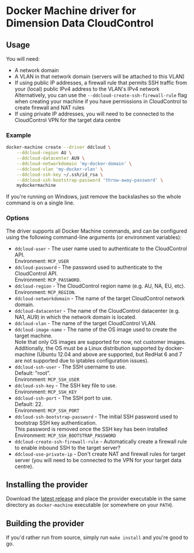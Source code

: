 # Docker Machine driver for Dimension Data CloudControl

## Usage

You will need:

* A network domain
* A VLAN in that network domain (servers will be attached to this VLAN)
* If using public IP addresses, a firewall rule that permits SSH traffic from your (local) public IPv4 address to the VLAN's IPv4 network  
Alternatively, you can use the `--ddcloud-create-ssh-firewall-rule` flag when creating your machine if you have permissions in CloudControl to create firewall and NAT rules
* If using private IP addresses, you will need to be connected to the CloudControl VPN for the target data centre

### Example

```bash
docker-machine create --driver ddcloud \
	--ddcloud-region AU \
	--ddcloud-datacenter AU9 \
	--ddcloud-networkdomain 'my-docker-domain' \
	--ddcloud-vlan 'my-docker-vlan' \
	--ddcloud-ssh-key ~/.ssh/id_rsa \
	--ddcloud-ssh-bootstrap-password 'throw-away-password' \
	mydockermachine
```

If you're running on Windows, just remove the backslashes so the whole command is on a single line.

### Options

The driver supports all Docker Machine commands, and can be configured using the following command-line arguments (or environment variables):

* `ddcloud-user` - The user name used to authenticate to the CloudControl API.  
Environment: `MCP_USER`
* `ddcloud-password` - The password used to authenticate to the CloudControl API.  
Environment: `MCP_PASSWORD`.
* `ddcloud-region` - The CloudControl region name (e.g. AU, NA, EU, etc).  
Environment: `MCP_REGION`.
* `ddcloud-networkdomain` - The name of the target CloudControl network domain.
* `ddcloud-datacenter` - The name of the CloudControl datacenter (e.g. NA1, AU9) in which the network domain is located.
* `ddcloud-vlan` - The name of the target CloudControl VLAN.
* `ddcloud-image-name` - The name of the OS image used to create the target machine.  
Note that only OS images are supported for now, not customer images.  
Additionally, the OS must be a Linux distribution supported by docker-machine (Ubuntu 12.04 and above are supported, but RedHat 6 and 7 are not supported due to iptables configuration issues).
* `ddcloud-ssh-user` - The SSH username to use.  
Default: "root".  
Environment: `MCP_SSH_USER`
* `ddcloud-ssh-key` - The SSH key file to use.  
Environment: `MCP_SSH_KEY`
* `ddcloud-ssh-port` - The SSH port to use.  
Default: 22.  
Environment: `MCP_SSH_PORT`
* `ddcloud-ssh-bootstrap-password` - The initial SSH password used to bootstrap SSH key authentication.  
This password is removed once the SSH key has been installed  
Environment: `MCP_SSH_BOOTSTRAP_PASSWORD`
* `ddcloud-create-ssh-firewall-rule` - Automatically create a firewall rule to enable inbound SSH to the target server?
* `ddcloud-use-private-ip` - Don't create NAT and firewall rules for target server (you will need to be connected to the VPN for your target data centre).

## Installing the provider

Download the [latest release](https://github.com/DimensionDataResearch/docker-machine-driver-ddcloud/releases) and place the provider executable in the same directory as `docker-machine` executable (or somewhere on your `PATH`).

## Building the provider

If you'd rather run from source, simply run `make install` and you're good to go.
